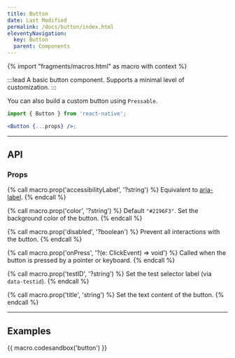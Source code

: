```yaml
---
title: Button
date: Last Modified
permalink: /docs/button/index.html
eleventyNavigation:
  key: Button
  parent: Components
---
```


{% import "fragments/macros.html" as macro with context %}

:::lead
A basic button component. Supports a minimal level of customization.
:::

You can also build a custom button using `Pressable`.

```jsx
import { Button } from 'react-native';

<Button {...props} />;
```

---

## API

### Props

{% call macro.prop('accessibilityLabel', '?string') %}
Equivalent to [aria-label](https://www.w3.org/TR/wai-aria-1.2/#aria-label).
{% endcall %}

{% call macro.prop('color', '?string') %}
Default `"#2196F3"`. Set the background color of the button.
{% endcall %}

{% call macro.prop('disabled', '?boolean') %}
Prevent all interactions with the button.
{% endcall %}

{% call macro.prop('onPress', '?(e: ClickEvent) => void') %}
Called when the button is pressed by a pointer or keyboard.
{% endcall %}

{% call macro.prop('testID', '?string') %}
Set the test selector label (via `data-testid`).
{% endcall %}

{% call macro.prop('title', 'string') %}
Set the text content of the button.
{% endcall %}

---

## Examples

{{ macro.codesandbox('button') }}
